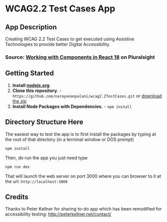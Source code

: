 
# WCAG2.2 Test Cases App

## App Description

Creating WCAG 2.2 Test Cases to get executed using Assistive Technologies to provide better Digital Accessibility.


### Source: [Working with Components in React 18](http://www.pluralsight.com/courses/react-18-working-components) on Pluralsight


 


## Getting Started
1. **Install [nodejs.org](https://nodejs.org)**.
2. **Clone this repository.** - `https://github.com/narayananpalani/wcag2.2TestCases.git` or [download the zip](https://github.com/narayananpalani/wcag2.2TestCases/archive/refs/heads/main.zip)
3. **Install Node Packages with Dependencies.** - `npm install`



## Directory Structure Here

The easiest way to test the app is to first install the packages by typing at the root of that directory (in a terminal window or DOS prompt)

`npm install`

Then, do run the app you just need type

`npm run dev`

That will launch the web server on port 3000 where you can browser to it at the url: `http://localhost:3000`


## Credits

Thanks to Peter Kellner for sharing to-do app which has been remodified for accessibility testing: http://peterkellner.net/contact/ 













